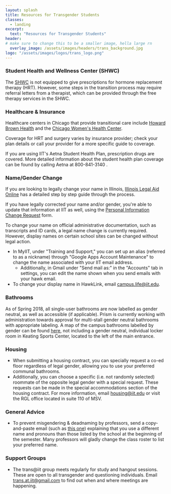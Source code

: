 ```yaml
---
layout: splash
title: Resources for Transgender Students
classes:
  - landing
excerpt: 
  text: "Resources for Transgender Students"
header:
# make sure to change this to be a smaller image, hella large rn
  overlay_image: /assets/images/headers/trans_background.jpg
logo: "/assets/images/logos/trans_logo.png"
---
```


### Student Health and Wellness Center (SHWC)

The [SHWC](https://web.iit.edu/shwc) is not equipped to give prescriptions for hormone replacement therapy (HRT). However,  some steps in the transition process may require referral letters from a therapist, which can be provided through the free therapy services in the SHWC. 

### Healthcare & Insurance

Healthcare centers in Chicago that provide transitional care include [Howard Brown Health](https://howardbrown.org/) and the [Chicago Women's Health Center](http://www.chicagowomenshealthcenter.org/).

Coverage for HRT and surgery varies by insurance provider; check your plan details or call your provider for a more specific guide to coverage.

If you are using IIT's Aetna Student Health Plan,  prescription drugs are covered.  More detailed information about the student health plan coverage can be found by calling Aetna at 800-841-3140 .

### Name/Gender Change

If you are looking to legally change your name in Illinois, [Illinois Legal Aid Online](https://www.illinoislegalaid.org/legal-information/changing-your-name-0) has a detailed step by step guide through the process.

If you have legally corrected your name and/or gender, you're able to update that information at IIT as well, using the [Personal Information Change Request](https://my105.iit.edu/registrar/forms/view.php?id=19810) form.

To change your name on official administrative documentation, such as transcripts and ID cards, a legal name change is currently required. However, display names on certain school sites can be changed without legal action.

- In MyIIT, under "Training and Support," you can set up an alias (referred to as a nickname) through "Google Apps Account Maintenance" to change the name associated with your IIT email address. 
	 - Additionally, in Gmail under "Send mail as:" in the "Accounts" tab in settings, you can edit the name shown when you send emails with your hawk email.
- To change your display name in HawkLink, email [campus.life@iit.edu](mailto:campus.life@iit.edu).

### Bathrooms

As of Spring 2018, all single-user bathrooms are now labelled as gender neutral, as well as accessible (if applicable). Prism is currently working with administration towards approval for multi-stall gender neutral bathrooms with appropriate labeling. A map of the campus bathrooms labelled by gender can be found [here](https://www.google.com/maps/d/u/0/viewer?ie=UTF8&t=h&oe=UTF8&msa=0&dg=feature&mid=1U_B5WGqN6rvYh5-lR0fqcoQE76w&ll=41.834995111681735%2C-87.62732700000004&z=16), not including a gender neutral, individual locker room in Keating Sports Center, located to the left of the main entrance.

### Housing
- When submitting a housing contract, you can specially request a co-ed floor regardless of legal gender, allowing you to use your preferred communal bathrooms.
- Additionally, you can choose a specific  (i.e. not randomly selected) roommate of the opposite legal gender with a special request. These requests can be made in the special accommodations section of the housing contract. For more information, email housing@iit.edu or visit the RGL office located in suite 110 of MSV. 

### General Advice

- To prevent misgendering & deadnaming by professors, send a copy-and-paste email (such as [this one](https://docs.google.com/document/u/1/d/1GYXGXya3EpEMBMMfI1OsprSPICwErWjddW_aIPTHySU/edit?usp=sharing)) explaining that you use a different name and pronouns than those listed by the school at the beginning of the semester. Many professors will gladly change the class roster to list your preferred name.

### Support Groups

- The trans@iit group meets regularly for study and hangout sessions. These are open to all transgender and questioning individuals. Email [trans.at.iit@gmail.com](mailto:trans.at.iit@gmail.com) to find out when and where meetings are happening. 
